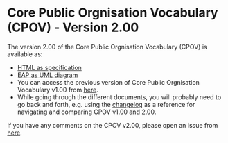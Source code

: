 # Core Public Orgnisation Vocabulary (CPOV) - Version 2.00

The version 2.00 of the Core Public Orgnisation Vocabulary (CPOV) is available as: 

*    [HTML as specification](https://semiceu.github.io/CPOV/releases/2.00/)
*    [EAP as UML diagram](https://github.com/SEMICeu/CPOV/blob/master/releases/2.00/html/overview.jpg)
*    You can access the previous version of Core Public Orgnisation Vocabulary v1.00 from [here](https://github.com/SEMICeu/CPOV/tree/master/releases/1.00). 
*    While going through the different documents, you will probably need to go back and forth, e.g. using the [changelog](https://github.com/SEMICeu/CPOV/blob/master/releases/2.00/Changelog.md) as a reference for navigating and comparing CPOV v1.00 and 2.00.

If you have any comments on the CPOV v2.00, please open an issue from [here](https://github.com/SEMICeu/Core-Person-Vocabulary/issues). 

